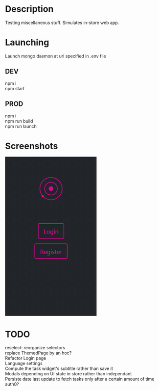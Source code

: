 # Description
Testing miscellaneous stuff. Simulates in-store web app.

# Launching
Launch mongo daemon at url specified in .env file

## DEV
npm i<br/>
npm start

## PROD
npm i<br/>
npm run build<br/>
npm run launch

# Screenshots
![alt text](/docs/test.gif)

# TODO
reselect: reorganize selectors<br/>
replace ThemedPage by an hoc?<br/>
Refactor Login page<br/>
Language settings<br/>
Compute the task widget's subtitle rather than save it<br/>
Modals depending on UI state in store rather than independant<br/>
Persiste date last update to fetch tasks only after a certain amount of time<br/>
auth0?